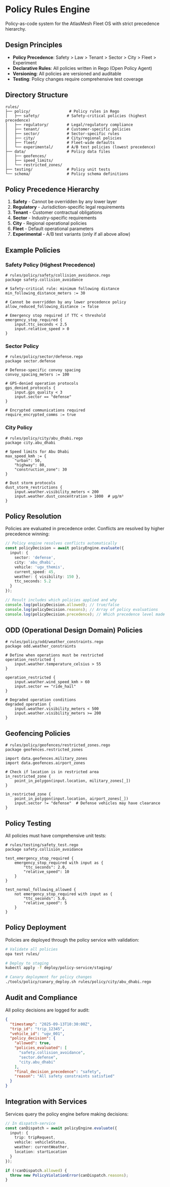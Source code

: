 # Policy Rules Engine

Policy-as-code system for the AtlasMesh Fleet OS with strict precedence hierarchy.

## Design Principles

- **Policy Precedence**: Safety > Law > Tenant > Sector > City > Fleet > Experiment
- **Declarative Rules**: All policies written in Rego (Open Policy Agent)
- **Versioning**: All policies are versioned and auditable
- **Testing**: Policy changes require comprehensive test coverage

## Directory Structure

```
rules/
├── policy/                 # Policy rules in Rego
│   ├── safety/            # Safety-critical policies (highest precedence)
│   ├── regulatory/        # Legal/regulatory compliance
│   ├── tenant/            # Customer-specific policies
│   ├── sector/            # Sector-specific rules
│   ├── city/              # City/regional policies
│   ├── fleet/             # Fleet-wide defaults
│   └── experimental/      # A/B test policies (lowest precedence)
├── data/                  # Policy data files
│   ├── geofences/
│   ├── speed_limits/
│   └── restricted_zones/
├── testing/               # Policy unit tests
└── schema/                # Policy schema definitions
```

## Policy Precedence Hierarchy

1. **Safety** - Cannot be overridden by any lower layer
2. **Regulatory** - Jurisdiction-specific legal requirements
3. **Tenant** - Customer contractual obligations
4. **Sector** - Industry-specific requirements
5. **City** - Regional operational policies  
6. **Fleet** - Default operational parameters
7. **Experimental** - A/B test variants (only if all above allow)

## Example Policies

### Safety Policy (Highest Precedence)

```rego
# rules/policy/safety/collision_avoidance.rego
package safety.collision_avoidance

# Safety-critical rule: minimum following distance
min_following_distance_meters := 30

# Cannot be overridden by any lower precedence policy
allow_reduced_following_distance := false

# Emergency stop required if TTC < threshold
emergency_stop_required {
    input.ttc_seconds < 2.5
    input.relative_speed > 0
}
```

### Sector Policy

```rego
# rules/policy/sector/defense.rego
package sector.defense

# Defense-specific convoy spacing
convoy_spacing_meters := 100

# GPS-denied operation protocols
gps_denied_protocols {
    input.gps_quality < 3
    input.sector == "defense"
}

# Encrypted communications required
require_encrypted_comms := true
```

### City Policy

```rego
# rules/policy/city/abu_dhabi.rego
package city.abu_dhabi

# Speed limits for Abu Dhabi
max_speed_kmh := {
    "urban": 50,
    "highway": 80,
    "construction_zone": 30
}

# Dust storm protocols
dust_storm_restrictions {
    input.weather.visibility_meters < 200
    input.weather.dust_concentration > 1000  # µg/m³
}
```

## Policy Resolution

Policies are evaluated in precedence order. Conflicts are resolved by higher precedence winning:

```typescript
// Policy engine resolves conflicts automatically
const policyDecision = await policyEngine.evaluate({
  input: {
    sector: 'defense',
    city: 'abu_dhabi',
    vehicle: 'ugv_themis',
    current_speed: 45,
    weather: { visibility: 150 },
    ttc_seconds: 5.2
  }
});

// Result includes which policies applied and why
console.log(policyDecision.allowed); // true/false
console.log(policyDecision.reasons); // Array of policy evaluations
console.log(policyDecision.precedence); // Which precedence level made final decision
```

## ODD (Operational Design Domain) Policies

```rego
# rules/policy/odd/weather_constraints.rego
package odd.weather_constraints

# Define when operations must be restricted
operation_restricted {
    input.weather.temperature_celsius > 55
}

operation_restricted {
    input.weather.wind_speed_kmh > 60
    input.sector == "ride_hail"
}

# Degraded operation conditions
degraded_operation {
    input.weather.visibility_meters < 500
    input.weather.visibility_meters >= 200
}
```

## Geofencing Policies

```rego
# rules/policy/geofences/restricted_zones.rego
package geofences.restricted_zones

import data.geofences.military_zones
import data.geofences.airport_zones

# Check if location is in restricted area
in_restricted_zone {
    point_in_polygon(input.location, military_zones[_])
}

in_restricted_zone {
    point_in_polygon(input.location, airport_zones[_])
    input.sector != "defense"  # Defense vehicles may have clearance
}
```

## Policy Testing

All policies must have comprehensive unit tests:

```rego
# rules/testing/safety_test.rego
package safety.collision_avoidance

test_emergency_stop_required {
    emergency_stop_required with input as {
        "ttc_seconds": 2.0,
        "relative_speed": 10
    }
}

test_normal_following_allowed {
    not emergency_stop_required with input as {
        "ttc_seconds": 5.0,
        "relative_speed": 5
    }
}
```

## Policy Deployment

Policies are deployed through the policy service with validation:

```bash
# Validate all policies
opa test rules/

# Deploy to staging
kubectl apply -f deploy/policy-service/staging/

# Canary deployment for policy changes
./tools/policy/canary_deploy.sh rules/policy/city/abu_dhabi.rego
```

## Audit and Compliance

All policy decisions are logged for audit:

```json
{
  "timestamp": "2025-09-13T10:30:00Z",
  "trip_id": "trip_12345",
  "vehicle_id": "ugv_001",
  "policy_decision": {
    "allowed": true,
    "policies_evaluated": [
      "safety.collision_avoidance",
      "sector.defense",
      "city.abu_dhabi"
    ],
    "final_decision_precedence": "safety",
    "reason": "All safety constraints satisfied"
  }
}
```

## Integration with Services

Services query the policy engine before making decisions:

```typescript
// In dispatch-service
const canDispatch = await policyEngine.evaluate({
  input: {
    trip: tripRequest,
    vehicle: vehicleStatus,
    weather: currentWeather,
    location: startLocation
  }
});

if (!canDispatch.allowed) {
  throw new PolicyViolationError(canDispatch.reasons);
}
```
